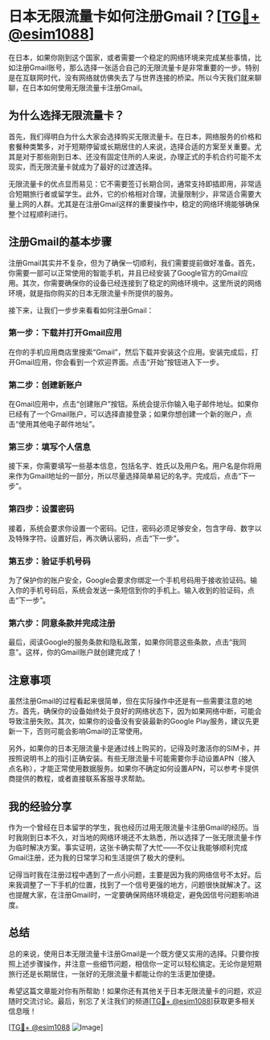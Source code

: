 # 日本无限流量卡如何注册Gmail？[[TG💪+ @esim1088](https://t.me/s/esim1088)]

在日本，如果你刚到这个国家，或者需要一个稳定的网络环境来完成某些事情，比如注册Gmail账号，那么选择一张适合自己的无限流量卡是非常重要的一步。特别是在互联网时代，没有网络就仿佛失去了与世界连接的桥梁。所以今天我们就来聊聊，在日本如何使用无限流量卡注册Gmail。

## 为什么选择无限流量卡？

首先，我们得明白为什么大家会选择购买无限流量卡。在日本，网络服务的价格和套餐种类繁多，对于短期停留或长期居住的人来说，选择合适的方案至关重要。尤其是对于那些刚到日本、还没有固定住所的人来说，办理正式的手机合约可能不太现实，而无限流量卡就成为了最好的过渡选择。

无限流量卡的优点显而易见：它不需要签订长期合同，通常支持即插即用，非常适合短期旅行者或留学生。此外，它的价格相对合理，流量限制少，非常适合需要大量上网的人群。尤其是在注册Gmail这样的重要操作中，稳定的网络环境能够确保整个过程顺利进行。

## 注册Gmail的基本步骤

注册Gmail其实并不复杂，但为了确保一切顺利，我们需要提前做好准备。首先，你需要一部可以正常使用的智能手机，并且已经安装了Google官方的Gmail应用。其次，你需要确保你的设备已经连接到了稳定的网络环境中。这里所说的网络环境，就是指你购买的日本无限流量卡所提供的服务。

接下来，让我们一步步来看看如何注册Gmail：

### 第一步：下载并打开Gmail应用

在你的手机应用商店里搜索“Gmail”，然后下载并安装这个应用。安装完成后，打开Gmail应用，你会看到一个欢迎界面。点击“开始”按钮进入下一步。

### 第二步：创建新账户

在Gmail应用中，点击“创建账户”按钮。系统会提示你输入电子邮件地址。如果你已经有了一个Gmail账户，可以选择直接登录；如果你想创建一个新的账户，点击“使用其他电子邮件地址”。

### 第三步：填写个人信息

接下来，你需要填写一些基本信息，包括名字、姓氏以及用户名。用户名是你将用来作为Gmail地址的一部分，所以尽量选择简单易记的名字。完成后，点击“下一步”。

### 第四步：设置密码

接着，系统会要求你设置一个密码。记住，密码必须足够安全，包含字母、数字以及特殊字符。设置好后，再次确认密码，点击“下一步”。

### 第五步：验证手机号码

为了保护你的账户安全，Google会要求你绑定一个手机号码用于接收验证码。输入你的手机号码后，系统会发送一条短信到你的手机上。输入收到的验证码，点击“下一步”。

### 第六步：同意条款并完成注册

最后，阅读Google的服务条款和隐私政策，如果你同意这些条款，点击“我同意”。这样，你的Gmail账户就创建完成了！

## 注意事项

虽然注册Gmail的过程看起来很简单，但在实际操作中还是有一些需要注意的地方。首先，确保你的设备始终处于良好的网络状态下，因为如果网络中断，可能会导致注册失败。其次，如果你的设备没有安装最新的Google Play服务，建议先更新一下，否则可能会影响Gmail的正常使用。

另外，如果你的日本无限流量卡是通过线上购买的，记得及时激活你的SIM卡，并按照说明书上的指引正确安装。有些无限流量卡可能需要你手动设置APN（接入点名称），才能正常使用数据服务。如果你不确定如何设置APN，可以参考卡提供商提供的教程，或者直接联系客服寻求帮助。

## 我的经验分享

作为一个曾经在日本留学的学生，我也经历过用无限流量卡注册Gmail的经历。当时我刚到日本不久，对当地的网络环境还不太熟悉，所以选择了一张无限流量卡作为临时解决方案。事实证明，这张卡确实帮了大忙——不仅让我能够顺利完成Gmail注册，还为我的日常学习和生活提供了极大的便利。

记得当时我在注册过程中遇到了一点小问题，主要是因为我的网络信号不太好。后来我调整了一下手机的位置，找到了一个信号更强的地方，问题很快就解决了。这也提醒大家，在注册Gmail时，一定要确保网络环境稳定，避免因信号问题影响进度。

## 总结

总的来说，使用日本无限流量卡注册Gmail是一个既方便又实用的选择。只要你按照上述步骤操作，并注意一些细节问题，相信你一定可以轻松搞定。无论你是短期旅行还是长期居住，一张好的无限流量卡都能让你的生活更加便捷。

希望这篇文章能对你有所帮助！如果你还有其他关于日本无限流量卡的问题，欢迎随时交流讨论。最后，别忘了关注我们的频道[[TG💪+ @esim1088](https://t.me/s/esim1088)]获取更多相关信息哦！

[[TG💪+ @esim1088](https://t.me/s/esim1088) ![Image](https://i.postimg.cc/4NQfJmqS/Snipaste-2025-05-13-00-14-12.png)]